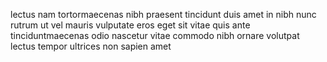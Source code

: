 lectus nam tortormaecenas nibh praesent tincidunt duis amet in nibh nunc rutrum
ut vel mauris vulputate eros eget sit vitae quis ante tinciduntmaecenas odio
nascetur vitae commodo nibh ornare volutpat lectus tempor ultrices non sapien
amet
